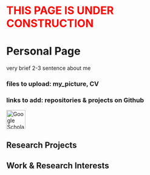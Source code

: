 # <span style="color:red">THIS PAGE IS UNDER CONSTRUCTION</span>

# Personal Page

very brief 2-3 sentence about me

### files to upload: my_picture, CV
### links to add:  repositories & projects on Github


<a href="https://scholar.google.com/citations?hl=en&user=LNzh6TwAAAAJ&view_op=list_works&sortby=pubdate">
  <img src="https://upload.wikimedia.org/wikipedia/commons/thumb/c/c7/Google_Scholar_logo.svg/2048px-Google_Scholar_logo.svg.png" alt="Google Scholar" width="50"/>
</a>




## Research Projects

## Work & Research Interests
